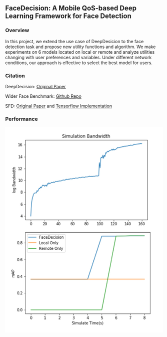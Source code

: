 ## FaceDecision: A Mobile QoS-based Deep Learning Framework for Face Detection

### Overview

In this project, we extend the use case of DeepDesicion to the face detection task and propose new utility functions and algorithm. We make experiments on 6 models located on local or remote and analyze utilities changing with user preferences and variables. Under different network conditions, our approach is effective to select the best model for users.



###  Citation

DeepDecision: [Original Paper](https://ieeexplore.ieee.org/document/8485905)

Wider Face Benchmark: [Github Repo](https://github.com/nodefluxio/face-detector-benchmark)

SFD: [Original Paper](https://arxiv.org/pdf/1708.05237.pdf) and [Tensorflow Implementation](https://github.com/louis-she/sfd.pytorch) 



### Performance

![Screenshot](imgs/facedecision.jpg)







